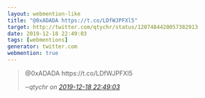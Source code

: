```yaml
---
layout: webmention-like
title: "@0xADADA https://t.co/LDfWJPFXl5"
target: http://twitter.com/qtychr/status/1207484420057382913
date: 2019-12-18 22:49:03
tags: [webmentions]
generator: twitter.com
webmention: true
---
```




<blockquote class="external-citation">
  <p>
    @0xADADA https://t.co/LDfWJPFXl5
  </p>
  <cite>‒<span class="p-author p-name">qtychr</span>
    on
    <a href="http://twitter.com/qtychr/status/1207484420057382913" rel="external nofollow" target="_blank">2019-12-18 22:49:03</a>
  </cite>
</blockquote>



